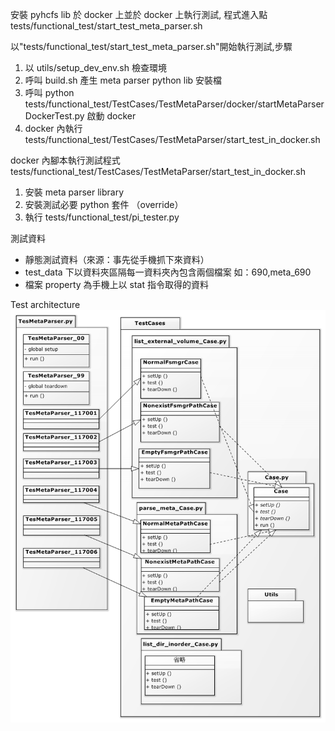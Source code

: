 安裝 pyhcfs lib 於 docker 上並於 docker 上執行測試,
程式進入點 tests/functional_test/start_test_meta_parser.sh

以"tests/functional_test/start_test_meta_parser.sh"開始執行測試,步驟
1. 以 utils/setup_dev_env.sh 檢查環境
2. 呼叫 build.sh 產生 meta parser python lib 安裝檔
3. 呼叫 python tests/functional_test/TestCases/TestMetaParser/docker/startMetaParserDockerTest.py 啟動 docker
4. docker 內執行 tests/functional_test/TestCases/TestMetaParser/start_test_in_docker.sh 

docker 內腳本執行測試程式
tests/functional_test/TestCases/TestMetaParser/start_test_in_docker.sh
1. 安裝 meta parser library
2. 安裝測試必要 python 套件 （override）
3. 執行 tests/functional_test/pi_tester.py

測試資料
-	靜態測試資料（來源：事先從手機抓下來資料）
-	test_data 下以資料夾區隔每一資料夾內包含兩個檔案 如：690,meta_690
-	檔案 property 為手機上以 stat 指令取得的資料

Test architecture
![Preview](TestArch.png) 

